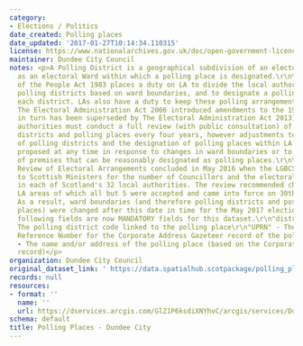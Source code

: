 ```yaml
---
category:
- Elections / Politics
date_created: Polling places
date_updated: '2017-01-27T10:14:34.110315'
license: https://www.nationalarchives.gov.uk/doc/open-government-licence/version/3/
maintainer: Dundee City Council
notes: <p>A Polling District is a geographical subdivision of an electoral area such
  as an electoral Ward within which a polling place is designated.\r\n\r\nThe Representation
  of the People Act 1983 places a duty on LA to divide the local authority area into
  polling districts based on ward boundaries, and to designate a polling place for
  each district. LAs also have a duty to keep these polling arrangements under review.
  The Electoral Administration Act 2006 introduced amendments to the 1983 Act (which
  in turn has been superseded by The Electoral Administration Act 2013). Now local
  authorities must conduct a full review (with public consultation) of its polling
  districts and polling places every four years, however adjustments to the boundaries
  of polling districts and the designation of polling places within LA wards can be
  proposed at any time in response to changes in ward boundaries or to the availability
  of premises that can be reasonably designated as polling places.\r\n\r\nThe Fifth
  Review of Electoral Arrangements concluded in May 2016 when the LGBCS made recommendations
  to Scottish Ministers for the number of Councillors and the electoral ward boundaries
  in each of Scotland's 32 local authorities. The review recommended changes in 30
  LA areas of which all but 5 were accepted and came into force on 30th Sept 2016.
  As a result, ward boundaries (and therefore polling districts and possibly polling
  places) were changed after this date in time for the May 2017 elections.\r\n\r\nThe
  following fields are now MANDATORY fields for this dataset.\r\n"district_code" -
  The polling district code linked to the polling place\r\n"UPRN" - The Unique Property
  Reference Number for the Corporate Address Gazeteer record of the polling place\r\n"polling_place"
  - The name and/or address of the polling place (based on the Corporate Address Gazeteer
  record)</p>
organization: Dundee City Council
original_dataset_link: ' https://data.spatialhub.scotpackage/polling_places-dc'
records: null
resources:
- format: ''
  name: ''
  url: https://dservices.arcgis.com/GlZ1P6ksdiXNYhvC/arcgis/services/Dundee_Polling_Districts_and_Polling_Stations/WFSServer?service=wfs&request=getcapabilities
schema: default
title: Polling Places - Dundee City
---
```

